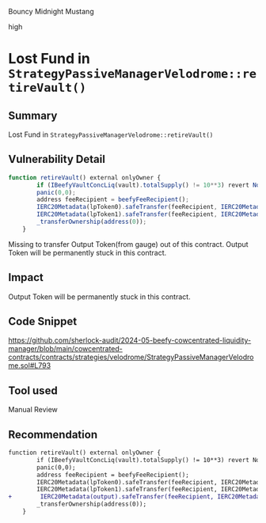 Bouncy Midnight Mustang

high

# Lost Fund in `StrategyPassiveManagerVelodrome::retireVault()`


## Summary
Lost Fund in `StrategyPassiveManagerVelodrome::retireVault()`
## Vulnerability Detail
```javascript
function retireVault() external onlyOwner {
        if (IBeefyVaultConcLiq(vault).totalSupply() != 10**3) revert NotAuthorized();
        panic(0,0);
        address feeRecipient = beefyFeeRecipient();
        IERC20Metadata(lpToken0).safeTransfer(feeRecipient, IERC20Metadata(lpToken0).balanceOf(address(this)));
        IERC20Metadata(lpToken1).safeTransfer(feeRecipient, IERC20Metadata(lpToken1).balanceOf(address(this)));        
        _transferOwnership(address(0));
    }
```
Missing to transfer Output Token(from gauge) out of this contract. Output Token will be permanently stuck in this contract.
## Impact
Output Token will be permanently stuck in this contract.
## Code Snippet
https://github.com/sherlock-audit/2024-05-beefy-cowcentrated-liquidity-manager/blob/main/cowcentrated-contracts/contracts/strategies/velodrome/StrategyPassiveManagerVelodrome.sol#L793
## Tool used

Manual Review

## Recommendation
```diff
function retireVault() external onlyOwner {
        if (IBeefyVaultConcLiq(vault).totalSupply() != 10**3) revert NotAuthorized();
        panic(0,0);
        address feeRecipient = beefyFeeRecipient();
        IERC20Metadata(lpToken0).safeTransfer(feeRecipient, IERC20Metadata(lpToken0).balanceOf(address(this)));
        IERC20Metadata(lpToken1).safeTransfer(feeRecipient, IERC20Metadata(lpToken1).balanceOf(address(this))); 
+        IERC20Metadata(output).safeTransfer(feeRecipient, IERC20Metadata(output).balanceOf(address(this)));        
        _transferOwnership(address(0));
    }
```